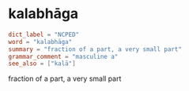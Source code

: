 # kalabhāga

``` toml
dict_label = "NCPED"
word = "kalabhāga"
summary = "fraction of a part, a very small part"
grammar_comment = "masculine a"
see_also = ["kalā"]
```

fraction of a part, a very small part

